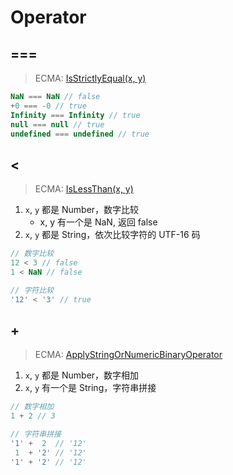 # Operator
## ===
> ECMA: [IsStrictlyEqual(x, y)](https://tc39.es/ecma262/#sec-isstrictlyequal)
```js
NaN === NaN // false
+0 === -0 // true
Infinity === Infinity // true
null === null // true
undefined === undefined // true
```
## <
> ECMA: [IsLessThan(x, y)](https://tc39.es/ecma262/#sec-islessthan)
1. `x`, `y` 都是 Number，数字比较
    - x, y 有一个是 NaN, 返回 false
2. `x`, `y` 都是 String，依次比较字符的 UTF-16 码
```js
// 数字比较
12 < 3 // false
1 < NaN // false

// 字符比较
'12' < '3' // true
```
## +
> ECMA: [ApplyStringOrNumericBinaryOperator](https://tc39.es/ecma262/#sec-applystringornumericbinaryoperator)
1. `x`, `y` 都是 Number，数字相加
2. `x`, `y` 有一个是 String，字符串拼接
```js
// 数字相加
1 + 2 // 3

// 字符串拼接
'1' +  2  // '12'
 1  + '2' // '12'
'1' + '2' // '12'
```
